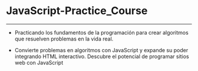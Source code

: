 # JavaScript-Practice_Course

------------


- Practicando los fundamentos de la programación para crear algoritmos que resuelven problemas en la vida real. 

- Convierte problemas en algoritmos con JavaScript y expande su poder integrando HTML interactivo. Descubre el potencial de programar sitios web con JavaScript
